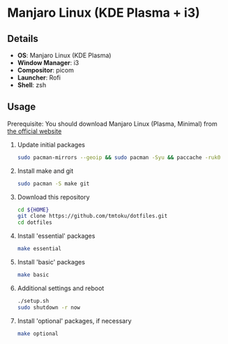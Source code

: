 # Manjaro Linux (KDE Plasma + i3)

## Details
- **OS**: Manjaro Linux (KDE Plasma)
- **Window Manager**: i3
- **Compositor**: picom
- **Launcher**: Rofi
- **Shell**: zsh

## Usage
Prerequisite: You should download Manjaro Linux (Plasma, Minimal) from [the official website](https://manjaro.org/download/)

1. Update initial packages
   ```sh
   sudo pacman-mirrors --geoip && sudo pacman -Syu && paccache -ruk0
   ```
1. Install make and git
   ```sh
   sudo pacman -S make git
   ```
1. Download this repository
   ```sh
   cd ${HOME}
   git clone https://github.com/tmtoku/dotfiles.git
   cd dotfiles
   ```
1. Install 'essential' packages
   ```sh
   make essential
   ```
1. Install 'basic' packages
   ```sh
   make basic
   ```
1. Additional settings and reboot
   ```sh
   ./setup.sh
   sudo shutdown -r now
   ```
1. Install 'optional' packages, if necessary
   ```sh
   make optional
   ```
